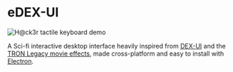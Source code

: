 # eDEX-UI

![H@ck3r tactile keyboard demo](https://square.codebrew.fr/edex-ui-keyboard.gif)

A Sci-fi interactive desktop interface heavily inspired from [DEX-UI](https://github.com/seenaburns/dex-ui) and the [TRON Legacy movie effects](http://jtnimoy.com/blogs/projects/14881671), made cross-platform and easy to install with [Electron](https://github.com/electron/electron).
